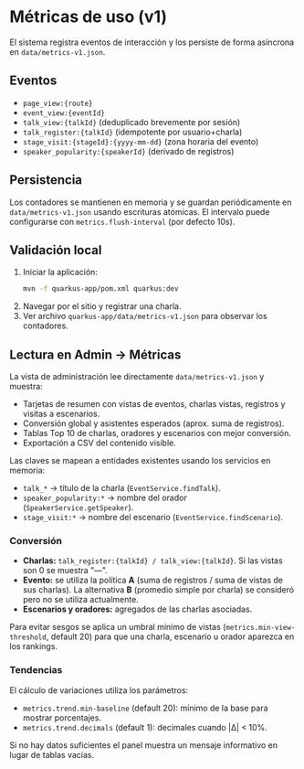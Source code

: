 # Métricas de uso (v1)

El sistema registra eventos de interacción y los persiste de forma asíncrona en `data/metrics-v1.json`.

## Eventos

- `page_view:{route}`
- `event_view:{eventId}`
- `talk_view:{talkId}` (deduplicado brevemente por sesión)
- `talk_register:{talkId}` (idempotente por usuario+charla)
- `stage_visit:{stageId}:{yyyy-mm-dd}` (zona horaria del evento)
- `speaker_popularity:{speakerId}` (derivado de registros)

## Persistencia

Los contadores se mantienen en memoria y se guardan periódicamente en `data/metrics-v1.json` usando escrituras atómicas. El intervalo puede configurarse con `metrics.flush-interval` (por defecto 10s).

## Validación local

1. Iniciar la aplicación:
   ```bash
   mvn -f quarkus-app/pom.xml quarkus:dev
   ```
2. Navegar por el sitio y registrar una charla.
3. Ver archivo `quarkus-app/data/metrics-v1.json` para observar los contadores.

## Lectura en Admin → Métricas

La vista de administración lee directamente `data/metrics-v1.json` y muestra:

- Tarjetas de resumen con vistas de eventos, charlas vistas, registros y visitas a escenarios.
- Conversión global y asistentes esperados (aprox. suma de registros).
- Tablas Top 10 de charlas, oradores y escenarios con mejor conversión.
- Exportación a CSV del contenido visible.

Las claves se mapean a entidades existentes usando los servicios en memoria:

- `talk_*` → título de la charla (`EventService.findTalk`).
- `speaker_popularity:*` → nombre del orador (`SpeakerService.getSpeaker`).
- `stage_visit:*` → nombre del escenario (`EventService.findScenario`).

### Conversión

- **Charlas:** `talk_register:{talkId} / talk_view:{talkId}`. Si las vistas son 0 se muestra "—".
- **Evento:** se utiliza la política **A** (suma de registros / suma de vistas de sus charlas). La alternativa **B** (promedio simple por charla) se consideró pero no se utiliza actualmente.
- **Escenarios y oradores:** agregados de las charlas asociadas.

Para evitar sesgos se aplica un umbral mínimo de vistas (`metrics.min-view-threshold`, default 20) para que una charla, escenario u orador aparezca en los rankings.

### Tendencias

El cálculo de variaciones utiliza los parámetros:

- `metrics.trend.min-baseline` (default 20): mínimo de la base para mostrar porcentajes.
- `metrics.trend.decimals` (default 1): decimales cuando |Δ| < 10%.


Si no hay datos suficientes el panel muestra un mensaje informativo en lugar de tablas vacías.
